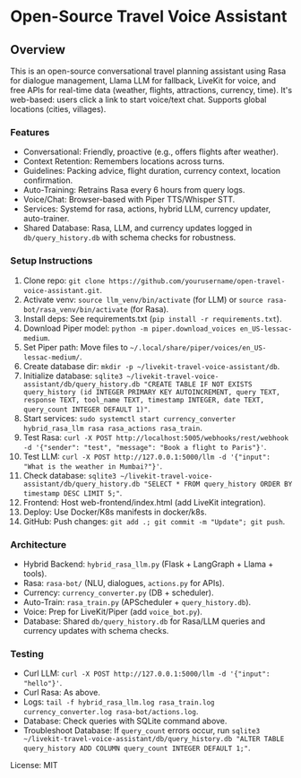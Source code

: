 # Open-Source Travel Voice Assistant

## Overview
This is an open-source conversational travel planning assistant using Rasa for dialogue management, Llama LLM for fallback, LiveKit for voice, and free APIs for real-time data (weather, flights, attractions, currency, time). It's web-based: users click a link to start voice/text chat. Supports global locations (cities, villages).

### Features
- Conversational: Friendly, proactive (e.g., offers flights after weather).
- Context Retention: Remembers locations across turns.
- Guidelines: Packing advice, flight duration, currency context, location confirmation.
- Auto-Training: Retrains Rasa every 6 hours from query logs.
- Voice/Chat: Browser-based with Piper TTS/Whisper STT.
- Services: Systemd for rasa, actions, hybrid LLM, currency updater, auto-trainer.
- Shared Database: Rasa, LLM, and currency updates logged in `db/query_history.db` with schema checks for robustness.

### Setup Instructions
1. Clone repo: `git clone https://github.com/yourusername/open-travel-voice-assistant.git`.
2. Activate venv: `source llm_venv/bin/activate` (for LLM) or `source rasa-bot/rasa_venv/bin/activate` (for Rasa).
3. Install deps: See requirements.txt (`pip install -r requirements.txt`).
4. Download Piper model: `python -m piper.download_voices en_US-lessac-medium`.
5. Set Piper path: Move files to `~/.local/share/piper/voices/en_US-lessac-medium/`.
6. Create database dir: `mkdir -p ~/livekit-travel-voice-assistant/db`.
7. Initialize database: `sqlite3 ~/livekit-travel-voice-assistant/db/query_history.db "CREATE TABLE IF NOT EXISTS query_history (id INTEGER PRIMARY KEY AUTOINCREMENT, query TEXT, response TEXT, tool_name TEXT, timestamp INTEGER, date TEXT, query_count INTEGER DEFAULT 1)"`.
8. Start services: `sudo systemctl start currency_converter hybrid_rasa_llm rasa rasa_actions rasa_train`.
9. Test Rasa: `curl -X POST http://localhost:5005/webhooks/rest/webhook -d '{"sender": "test", "message": "Book a flight to Paris"}'`.
10. Test LLM: `curl -X POST http://127.0.0.1:5000/llm -d '{"input": "What is the weather in Mumbai?"}'`.
11. Check database: `sqlite3 ~/livekit-travel-voice-assistant/db/query_history.db "SELECT * FROM query_history ORDER BY timestamp DESC LIMIT 5;"`.
12. Frontend: Host web-frontend/index.html (add LiveKit integration).
13. Deploy: Use Docker/K8s manifests in docker/k8s.
14. GitHub: Push changes: `git add .; git commit -m "Update"; git push`.

### Architecture
- Hybrid Backend: `hybrid_rasa_llm.py` (Flask + LangGraph + Llama + tools).
- Rasa: `rasa-bot/` (NLU, dialogues, `actions.py` for APIs).
- Currency: `currency_converter.py` (DB + scheduler).
- Auto-Train: `rasa_train.py` (APScheduler + `query_history.db`).
- Voice: Prep for LiveKit/Piper (add `voice_bot.py`).
- Database: Shared `db/query_history.db` for Rasa/LLM queries and currency updates with schema checks.

### Testing
- Curl LLM: `curl -X POST http://127.0.0.1:5000/llm -d '{"input": "hello"}'`.
- Curl Rasa: As above.
- Logs: `tail -f hybrid_rasa_llm.log rasa_train.log currency_converter.log rasa-bot/actions.log`.
- Database: Check queries with SQLite command above.
- Troubleshoot Database: If `query_count` errors occur, run `sqlite3 ~/livekit-travel-voice-assistant/db/query_history.db "ALTER TABLE query_history ADD COLUMN query_count INTEGER DEFAULT 1;"`.

License: MIT